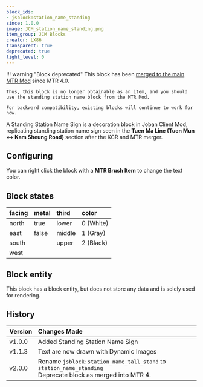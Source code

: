 ```yaml
---
block_ids:
- jsblock:station_name_standing
since: 1.0.0
image: JCM_station_name_standing.png
item_group: JCM Blocks
creator: LX86
transparent: true
deprecated: true
light_level: 0
---
```

!!! warning "Block deprecated"
    This block has been [merged to the main MTR Mod](https://github.com/Minecraft-Transit-Railway/Minecraft-Transit-Railway/pull/1106) since MTR 4.0.

    Thus, this block is no longer obtainable as an item, and you should use the standing station name block from the MTR Mod.

    For backward compatibility, existing blocks will continue to work for now.

A Standing Station Name Sign is a decoration block in Joban Client Mod, replicating standing station name sign seen in the **Tuen Ma Line (Tuen Mun <-> Kam Sheung Road)** section after the KCR and MTR merger.

## Configuring
You can right click the block with a **MTR Brush Item** to change the text color.

## Block states
| facing | metal | third  | color     |
|:-------|:------|:-------|:----------|
| north  | true  | lower  | 0 (White) |
| east   | false | middle | 1 (Gray)  |
| south  |       | upper  | 2 (Black) |
| west   |       |        |           |

## Block entity
This block has a block entity, but does not store any data and is solely used for rendering.

## History
| Version | Changes Made                           |
|:--------|:---------------------------------------|
| v1.0.0  | Added Standing Station Name Sign       |
| v1.1.3  | Text are now drawn with Dynamic Images |
| v2.0.0  | Rename `jsblock:station_name_tall_stand` to `station_name_standing`<br>Deprecate block as merged into MTR 4. |